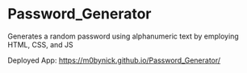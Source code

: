 # Password_Generator
Generates a random password using alphanumeric text by employing HTML, CSS, and JS

Deployed App: https://m0bynick.github.io/Password_Generator/
